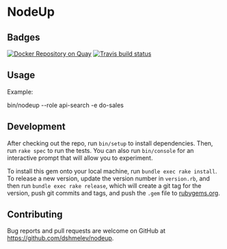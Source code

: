 # NodeUp

## Badges

[![Docker Repository on Quay](https://quay.io/repository/12trip/chef-ci/status "Docker Repository on Quay")](https://quay.io/repository/12trip/chef-ci)
[![Travis build status](https://api.travis-ci.org/onetwotrip/chef-ci.svg?branch=master "Travis build status")](https://travis-ci.org/onetwotrip/chef-ci)

## Usage

Example:

bin/nodeup --role api-search -e do-sales

## Development

After checking out the repo, run `bin/setup` to install dependencies. Then, run `rake spec` to run the tests. You can also run `bin/console` for an interactive prompt that will allow you to experiment.

To install this gem onto your local machine, run `bundle exec rake install`. To release a new version, update the version number in `version.rb`, and then run `bundle exec rake release`, which will create a git tag for the version, push git commits and tags, and push the `.gem` file to [rubygems.org](https://rubygems.org).

## Contributing

Bug reports and pull requests are welcome on GitHub at https://github.com/dshmelev/nodeup.

